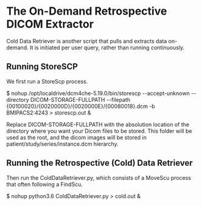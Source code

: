 # The On-Demand Retrospective DICOM Extractor
Cold Data Retriever is another script that pulls and extracts data on-demand. It is initiated per user query, rather than running continuously.

## Running StoreSCP
We first run a StoreScp process.

$ nohup /opt/localdrive/dcm4che-5.19.0/bin/storescp --accept-unknown --directory DICOM-STORAGE-FULLPATH --filepath {00100020}/{0020000D}/{0020000E}/{00080018}.dcm -b BMIPACS2:4243 > storescp.out &

Replace DICOM-STORAGE-FULLPATH with the absolution location of the directory where you want your Dicom files to be stored. This folder will be used as the root, and the dicom images will be stored in patient/study/series/instance.dcm hierarchy.

## Running the Retrospective (Cold) Data Retriever

Then run the ColdDataRetriever.py, which consists of a MoveScu process that often following a FindScu. 

$ nohup python3.6 ColdDataRetriever.py > cold.out &
